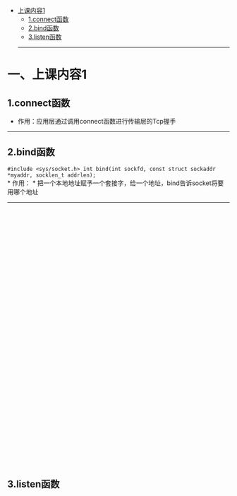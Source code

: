 * [上课内容1](#上课内容1)
  - [1.connect函数](#connect函数)
  - [2.bind函数](#bind函数)
  - [3.listen函数](#listen函数)
  ---
  
  
# 一、上课内容1
## 1.connect函数
 * 作用：应用层通过调用connect函数进行传输层的Tcp握手
---
## 2.bind函数
 `#include <sys/socket.h>
   int bind(int sockfd, const struct sockaddr *myaddr, socklen_t addrlen);` <br>
    * 作用：
      * 把一个本地地址赋予一个套接字，给一个地址，bind告诉socket将要用哪个地址
      
---
<br>
<br>
<br>
<br>
<br>
<br>
<br>
<br>
<br>
<br>
<br>
<br>
<br>
<br>
<br>
<br>
<br>
<br>
<br>
<br>
<br><br>
<br>
<br><br><br>
<br>
<br>
<br>
<br>
<br>
<br>
<br>
<br>

## 3.listen函数

      
    
    
